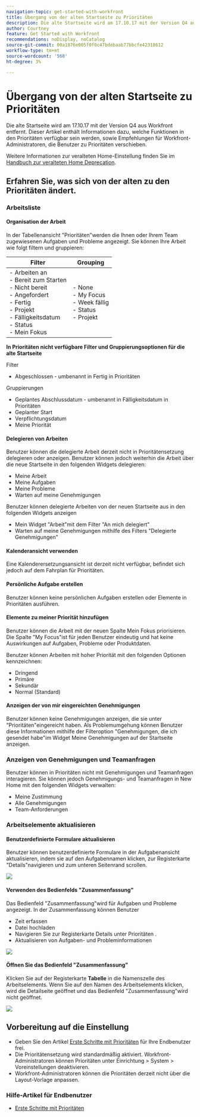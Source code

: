 ```yaml
---
navigation-topic: get-started-with-workfront
title: Übergang von der alten Startseite zu Prioritäten
description: Die alte Startseite wird am 17.10.17 mit der Version Q4 aus Workfront entfernt. Dieser Artikel enthält Informationen dazu, welche Funktionen in den Prioritäten verfügbar sein werden, sowie Empfehlungen für Workfront-Administratoren, die Benutzer zu Prioritäten verschieben.
author: Courtney
feature: Get Started with Workfront
recommendations: noDisplay, noCatalog
source-git-commit: 00a1876e005f0f0c47bdebaab77bbcfe42318612
workflow-type: tm+mt
source-wordcount: '568'
ht-degree: 3%

---
```



# Übergang von der alten Startseite zu Prioritäten

Die alte Startseite wird am 17.10.17 mit der Version Q4 aus Workfront entfernt. Dieser Artikel enthält Informationen dazu, welche Funktionen in den Prioritäten verfügbar sein werden, sowie Empfehlungen für Workfront-Administratoren, die Benutzer zu Prioritäten verschieben.

Weitere Informationen zur veralteten Home-Einstellung finden Sie im [Handbuch zur veralteten Home Deprecation](/help/quicksilver/product-announcements/announcements/legacy-home-deprecation.md).

## Erfahren Sie, was sich von der alten zu den Prioritäten ändert.

### Arbeitsliste

#### Organisation der Arbeit

In der Tabellenansicht &quot;Prioritäten&quot;werden die Ihnen oder Ihrem Team zugewiesenen Aufgaben und Probleme angezeigt. Sie können Ihre Arbeit wie folgt filtern und gruppieren:

| **Filter** | **Grouping** |
|------------|-----------|
| - Arbeiten an <br> - Bereit zum Starten <br> - Nicht bereit <br> - Angefordert <br> - Fertig <br> - Projekt <br> - Fälligkeitsdatum <br> - Status <br> - Mein Fokus | - None <br> - My Focus <br> - Week fällig <br> - Status <br> - Projekt |


**In Prioritäten nicht verfügbare Filter und Gruppierungsoptionen für die alte Startseite**

Filter

* Abgeschlossen - umbenannt in Fertig in Prioritäten

Gruppierungen

* Geplantes Abschlussdatum - umbenannt in Fälligkeitsdatum in Prioritäten
* Geplanter Start
* Verpflichtungsdatum
* Meine Priorität

#### Delegieren von Arbeiten

Benutzer können die delegierte Arbeit derzeit nicht in Prioritätensetzung delegieren oder anzeigen. Benutzer können jedoch weiterhin die Arbeit über die neue Startseite in den folgenden Widgets delegieren:

* Meine Arbeit
* Meine Aufgaben
* Meine Probleme
* Warten auf meine Genehmigungen

Benutzer können delegierte Arbeiten von der neuen Startseite aus in den folgenden Widgets anzeigen

* Mein Widget &quot;Arbeit&quot;mit dem Filter &quot;An mich delegiert&quot;
* Warten auf meine Genehmigungen mithilfe des Filters &quot;Delegierte Genehmigungen&quot;

#### Kalenderansicht verwenden

Eine Kalenderersetzungsansicht ist derzeit nicht verfügbar, befindet sich jedoch auf dem Fahrplan für Prioritäten.

#### Persönliche Aufgabe erstellen

Benutzer können keine persönlichen Aufgaben erstellen oder Elemente in Prioritäten ausführen.

#### Elemente zu meiner Priorität hinzufügen

Benutzer können die Arbeit mit der neuen Spalte Mein Fokus priorisieren. Die Spalte &quot;My Focus&quot;ist für jeden Benutzer eindeutig und hat keine Auswirkungen auf Aufgaben, Probleme oder Produktdaten.

Benutzer können Arbeiten mit hoher Priorität mit den folgenden Optionen kennzeichnen:

* Dringend
* Primäre
* Sekundär
* Normal (Standard)

#### Anzeigen der von mir eingereichten Genehmigungen

Benutzer können keine Genehmigungen anzeigen, die sie unter &quot;Prioritäten&quot;eingereicht haben. Als Problemumgehung können Benutzer diese Informationen mithilfe der Filteroption &quot;Genehmigungen, die ich gesendet habe&quot;im Widget Meine Genehmigungen auf der Startseite anzeigen.

### Anzeigen von Genehmigungen und Teamanfragen

Benutzer können in Prioritäten nicht mit Genehmigungen und Teamanfragen interagieren. Sie können jedoch Genehmigungs- und Teamanfragen in New Home mit den folgenden Widgets verwalten:

* Meine Zustimmung
* Alle Genehmigungen
* Team-Anforderungen

### Arbeitselemente aktualisieren

#### Benutzerdefinierte Formulare aktualisieren

Benutzer können benutzerdefinierte Formulare in der Aufgabenansicht aktualisieren, indem sie auf den Aufgabennamen klicken, zur Registerkarte &quot;Details&quot;navigieren und zum unteren Seitenrand scrollen.

![](assets/custom-form-priorities.png)

#### Verwenden des Bedienfelds &quot;Zusammenfassung&quot;

Das Bedienfeld &quot;Zusammenfassung&quot;wird für Aufgaben und Probleme angezeigt. In der Zusammenfassung können Benutzer

* Zeit erfassen
* Datei hochladen
* Navigieren Sie zur Registerkarte Details unter Prioritäten .
* Aktualisieren von Aufgaben- und Probleminformationen

![](assets/assignments-summary.png)

<!--Can admins customize this? It looks different from the task/issue summary in other areas. -->

#### Öffnen Sie das Bedienfeld &quot;Zusammenfassung&quot;

Klicken Sie auf der Registerkarte **Tabelle** in die Namenszelle des Arbeitselements. Wenn Sie auf den Namen des Arbeitselements klicken, wird die Detailseite geöffnet und das Bedienfeld &quot;Zusammenfassung&quot;wird nicht geöffnet.

![](assets/open-summary-priorities.png)


## Vorbereitung auf die Einstellung

* Geben Sie den Artikel [Erste Schritte mit Prioritäten](/help/quicksilver/workfront-basics/priorities/get-started-with-priorities.md) für Ihre Endbenutzer frei.
* Die Prioritätensetzung wird standardmäßig aktiviert. Workfront-Administratoren können Prioritäten unter Einrichtung > System > Voreinstellungen deaktivieren.
* Workfront-Administratoren können die Prioritäten derzeit nicht über die Layout-Vorlage anpassen.

### Hilfe-Artikel für Endbenutzer

* [Erste Schritte mit Prioritäten](/help/quicksilver/workfront-basics/priorities/get-started-with-priorities.md)
